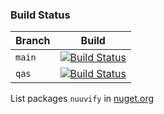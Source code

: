 ### Build Status

| Branch   | Build    |
| -------- | -------- |
| `main`   | [![Build Status](https://dev.azure.com/nuuvers/Nuuvify/_apis/build/status/CI-Github-Nuuvify.CommonPack?repoName=lzocateli00%2FNuuvify.CommonPack&branchName=main)](https://dev.azure.com/nuuvers/Nuuvify/_build/latest?definitionId=23&repoName=lzocateli00%2FNuuvify.CommonPack&branchName=main) |
| `qas`    | [![Build Status](https://dev.azure.com/nuuvers/Nuuvify/_apis/build/status/CI-Github-Nuuvify.CommonPack?repoName=lzocateli00%2FNuuvify.CommonPack&branchName=qas)](https://dev.azure.com/nuuvers/Nuuvify/_build/latest?definitionId=23&repoName=lzocateli00%2FNuuvify.CommonPack&branchName=qas) |


List packages `nuuvify` in <a href="https://www.nuget.org/packages?q=nuuvify" target="_blank">nuget.org</a>